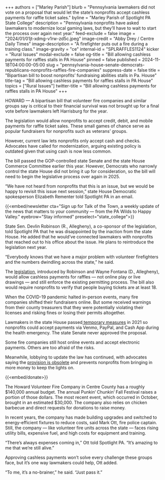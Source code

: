 +++
authors = ["Marley Parish"]
blurb = "Pennsylvania lawmakers did not vote on a proposal that would let the state’s nonprofits accept cashless payments for raffle ticket sales."
byline = "Marley Parish of Spotlight PA State College"
description = "Pennsylvania nonprofits have asked lawmakers to modernize local gaming laws, but they’ll have to wait to start the process over again next year."
feed-exclude = false
image = "2024/01/01jt-xdmg-v1rw-zd5c.jpeg"
image-credit = "Abby Drey / Centre Daily Times"
image-description = "A firefighter puts out a fire during a training class."
image-gravity = "ce"
internal-id = "SPLRAFFLES1124"
kicker = "Rural Issues"
modal-exclude = false
og-title = "Bill allowing cashless payments for raffles stalls in PA House"
pinned = false
published = 2024-11-18T04:00:00-05:00
slug = "pennsylvania-house-senate-democrats-republicans-nonprofits-raffles-fire-companies"
suppress-date = false
title = "Bipartisan bill to boost nonprofits’ fundraising abilities stalls in Pa. House"
title-tag = "Bill allowing cashless payments for raffles stalls in PA House"
topics = ["Rural Issues"]
twitter-title = "Bill allowing cashless payments for raffles stalls in PA House"
+++

HOWARD — A bipartisan bill that volunteer fire companies and similar groups say is critical to their financial survival was not brought up for a final vote before lawmakers left Harrisburg for the year.

The legislation would allow nonprofits to accept credit, debit, and mobile payments for raffle ticket sales. These small games of chance serve as popular fundraisers for nonprofits such as veterans’ groups.

However, current law lets nonprofits only accept cash and checks. Advocates have called for modernization, arguing existing policy is outdated given that using cash is now less common.

The bill passed the GOP-controlled state Senate and the state House Commerce Committee earlier this year. However, Democrats who narrowly control the state House did not bring it up for consideration, so the bill will need to begin the legislative process over again in 2025.

“We have not heard from nonprofits that this is an issue, but we would be happy to revisit this issue next session,” state House Democratic spokesperson Elizabeth Rementer told Spotlight PA in an email.

{{<embed/newsletter cta="Sign up for Talk of the Town, a weekly update of the news that matters to your community — from the PA Wilds to Happy Valley." eyebrow="Stay informed" preselect="state_college">}}

State Sen. Devlin Robinson (R., Allegheny), a co-sponsor of the legislation, told Spotlight PA that he was disappointed by the inaction from the state House. He added that he would’ve connected lawmakers with nonprofits that reached out to his office about the issue. He plans to reintroduce the legislation next year.

“Everybody knows that we have a major problem with volunteer firefighters and the numbers dwindling across the state,” he said.

The <a href="https://web.archive.org/20240127050715/https://www.legis.state.pa.us/cfdocs/billInfo/billInfo.cfm?sYear=2023&amp;sInd=0&amp;body=S&amp;type=B&amp;bn=667">legislation</a>, introduced by Robinson and Wayne Fontana (D., Allegheny), would allow cashless payments for raffles — not online play or live drawings — and still enforce the existing permitting process. The bill also would require nonprofits to verify that people buying tickets are at least 18.

When the COVID-19 pandemic halted in-person events, many fire companies shifted their fundraisers online. But some received warnings from their county treasurers that they were potentially violating their licenses and risking fines or losing their permits altogether.

Lawmakers in the state House passed<a href="https://web.archive.org/20210509141108/https://www.legis.state.pa.us/cfdocs/billInfo/billInfo.cfm?sYear=2021&amp;sInd=0&amp;body=H&amp;type=B&amp;bn=0290"> temporary measures</a> in 2021 so nonprofits could accept payments via Venmo, PayPal, and Cash App during the health emergency. The state Senate never approved the proposal.

Some fire companies still host online events and accept electronic payments. Others are too afraid of the risks.

Meanwhile, lobbying to update the law has continued, with advocates saying the <a href="https://www.spotlightpa.org/statecollege/2024/01/pennsylvania-raffles-fire-companies-fundraising-legislature-nonprofits/">provision is obsolete</a> and prevents nonprofits from bringing in more money to keep the lights on.

{{<embed/donate>}}

The Howard Volunteer Fire Company in Centre County has a roughly $140,000 annual budget. The annual Punkin‘ Chunkin‘ Fall Festival raises a portion of those dollars. The most recent event, which occurred in October, brought in an estimated $30,000. The company also relies on chicken barbecue and direct requests for donations to raise money.

In recent years, the company has made building upgrades and switched to energy-efficient fixtures to reduce costs, said Mark Ott, fire police captain. Still, the company — like volunteer fire units across the state — faces rising utility bills, expensive fuel, and high costs for equipment and training.

“There’s always expenses coming in,” Ott told Spotlight PA. “It’s amazing to me that we’re still alive.”

Approving cashless payments won’t solve every challenge these groups face, but it’s one way lawmakers could help, Ott added.

“To me, it’s a no-brainer,” he said. “Just pass it.”
